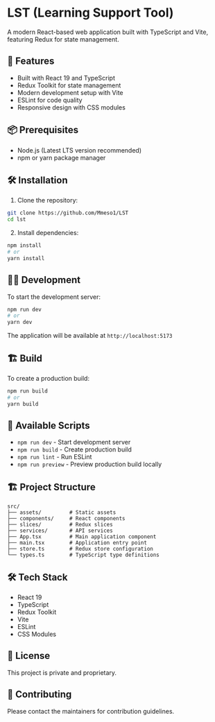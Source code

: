 # LST (Learning Support Tool)

A modern React-based web application built with TypeScript and Vite, featuring Redux for state management.

## 🚀 Features

- Built with React 19 and TypeScript
- Redux Toolkit for state management
- Modern development setup with Vite
- ESLint for code quality
- Responsive design with CSS modules

## 📦 Prerequisites

- Node.js (Latest LTS version recommended)
- npm or yarn package manager

## 🛠️ Installation

1. Clone the repository:

```bash
git clone https://github.com/Mmeso1/LST
cd lst
```

2. Install dependencies:

```bash
npm install
# or
yarn install
```

## 🏃‍♂️ Development

To start the development server:

```bash
npm run dev
# or
yarn dev
```

The application will be available at `http://localhost:5173`

## 🏗️ Build

To create a production build:

```bash
npm run build
# or
yarn build
```

## 📝 Available Scripts

- `npm run dev` - Start development server
- `npm run build` - Create production build
- `npm run lint` - Run ESLint
- `npm run preview` - Preview production build locally

## 🏗️ Project Structure

```
src/
├── assets/         # Static assets
├── components/     # React components
├── slices/         # Redux slices
├── services/       # API services
├── App.tsx         # Main application component
├── main.tsx        # Application entry point
├── store.ts        # Redux store configuration
└── types.ts        # TypeScript type definitions
```

## 🛠️ Tech Stack

- React 19
- TypeScript
- Redux Toolkit
- Vite
- ESLint
- CSS Modules

## 📄 License

This project is private and proprietary.

## 👥 Contributing

Please contact the maintainers for contribution guidelines.
